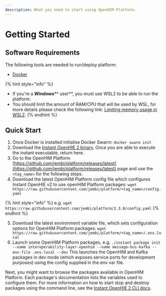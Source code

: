 ```yaml
---
description: What you need to start using OpenHIM Platform.
---
```


# Getting Started

## Software Requirements

The following tools are needed to run/deploy platform:

* [Docker](https://docs.docker.com/engine/install/)

{% hint style="info" %}
* If you're a _**Windows**_** user**, you must use WSL2 to be able to run the platform.
* You should limit the amount of RAM/CPU that will be used by WSL, for more details please check the following link: [Limiting memory usage in WSL2](https://www.aleksandrhovhannisyan.com/blog/limiting-memory-usage-in-wsl-2/).
{% endhint %}

## Quick Start

1. Once Docker is installed initialise Docker Swarm: `docker swarm init`
2. Download the [Instant OpenHIE 2 binary](https://jembi.gitbook.io/instant-v2/getting-started). Once you are able to execute the instant executable, return here.
3. Go to the OpenHIM Platform [https://github.com/jembi/platform/releases/latest](https://github.com/jembi/platform/releases/latest) page and use the `<tag_name>` for the following steps.
4. Download the latest OpenHIM Platform config file which configures Instant OpenHIE v2 to use openHIM Platform packages: `wget https://raw.githubusercontent.com/jembi/platform/<tag_name>/config.yaml`&#x20;

{% hint style="info" %}
&#x20;e.g. `wget https://raw.githubusercontent.com/jembi/platform/2.3.0/config.yaml`
{% endhint %}

5. Download the latest environment variable file, which sets configuration options for OpenHIM Platform packages: `wget https://raw.githubusercontent.com/jembi/platform/<tag_name>/.env.local`
6. Launch some OpenHIM Platform packages, e.g. `./instant package init --name interoperability-layer-openhim --name message-bus-kafka --env-file .env.local --dev` This launches the OpenHIM and Kafka packages in dev mode (which exposes service ports for development purposes) using the config supplied in the env var file.

Next, you might want to browse the packages available in OpenHIM Platform. Each package's documentation lists the variables used to configure them. For more information on how to start stop and destroy packages using the command line, see the [Instant OpenHIE 2 CLI docs](https://jembi.gitbook.io/instant-v2/cli).
